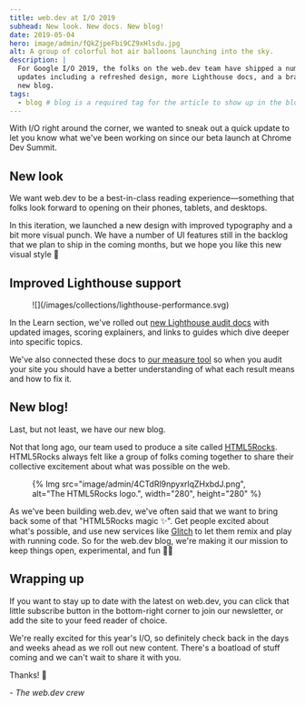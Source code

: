 ```yaml
---
title: web.dev at I/O 2019
subhead: New look. New docs. New blog!
date: 2019-05-04
hero: image/admin/fQkZjpeFbi9CZ9xHlsdu.jpg
alt: A group of colorful hot air balloons launching into the sky.
description: |
  For Google I/O 2019, the folks on the web.dev team have shipped a number of
  updates including a refreshed design, more Lighthouse docs, and a brand
  new blog.
tags:
  - blog # blog is a required tag for the article to show up in the blog.
---
```


With I/O right around the corner, we wanted to sneak out a quick update to let
you know what we've been working on since our beta launch at Chrome Dev Summit.

## New look

We want web.dev to be a best-in-class reading experience—something that folks
look forward to opening on their phones, tablets, and desktops.

In this iteration, we launched a new design with improved typography and a bit
more visual punch. We have a number of UI features still in the backlog that we
plan to ship in the coming months, but we hope you like this new visual style 💅

## Improved Lighthouse support

<figure class="w-figure w-figure--inline-right">
  ![](/images/collections/lighthouse-performance.svg)
</figure>

In the Learn section, we've rolled out
[new Lighthouse audit docs](/learn#lighthouse) with updated
images, scoring explainers, and links to guides which dive deeper into specific
topics.

We've also connected these docs to [our measure tool](/measure) so when you
audit your site you should have a better understanding of what each result
means and how to fix it.

## New blog!

Last, but not least, we have our new blog.

Not that long ago, our team used to produce a site called
[HTML5Rocks](https://www.html5rocks.com). HTML5Rocks always felt like a group of
folks coming together to share their collective excitement about what was
possible on the web.

<figure class="w-figure w-figure--inline-right">
  {% Img src="image/admin/4CTdRl9npyxrlqZHxbdJ.png", alt="The HTML5Rocks logo.", width="280", height="280" %}
</figure>

As we've been building web.dev, we've often said that we want to bring back some
of that "HTML5Rocks magic ✨". Get people excited about what's possible, and use
new services like [Glitch](https://glitch.com) to let them remix and play with
running code. So for the web.dev blog, we're making it our mission to keep
things open, experimental, and fun 👩‍🔬

## Wrapping up

If you want to stay up to date with the latest on web.dev, you can click that
little subscribe button in the bottom-right corner to join our newsletter, or
add the site to your feed reader of choice.

We're really excited for this year's I/O, so definitely check back in the days
and weeks ahead as we roll out new content. There's a boatload of stuff coming
and we can't wait to share it with you.

Thanks! 👋

_- The web.dev crew_
